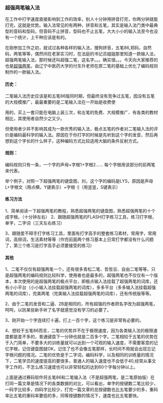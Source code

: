 ### 超强两笔输入法

在工作中打字速度直接影响到工作的效率，别人十分钟用拼音打完，你两分钟就能打完，这就是优势。输入法常见的有两种，拼音和五笔，其实是输入法门类中最典型的音码和型码，但音码不止拼音，型码也不止五笔，大大小小的输入法至今也没有一个统计，上千种应该是有的。

在刚参加工作之初，就试过各种各样的输入法，搜狗拼音，五笔86,郑码，自然码，两笔等等，偶然间在老家实习时，在法庭的书记员姐姐那里知道一款输入法，超强两笔输入法，那时候还叫超强二笔，这名字。。。确实很。。。今天向大家推荐的也是[超强两笔](http://fds8866.ysepan.com/)，由辽宁中医药大学的付东升老师在原二笔的基础上优化了编码规则制作的一款输入法。


#### 历史：

二笔输入法历史应该是和五笔86版同时期，但最终没有竞争过五笔，因没有五笔的大规模推广，最最重要的是二笔输入法在一开始是收费使

用的，买上一套只能在电脑上装三次，和五笔的免费、大规模推广、有各类的教材相比，其使用者自然少之又少。

但使用者少并不影响其成为一款优秀的输入法，极点五笔的作者对二笔输入法的评价是编码最科学的输入法。原因在于你打字的时候是先听到这个字的发音，然后再想到这个字长的什么样子，这种编码方式比较适用大脑的条件反射方式。

#### 规则：

编码规则只有一条，一个字的声母+字根1+字根2…… 每个字根用该部分的前两笔来代表。

举个例子，对照一下超强两笔的键盘图，刘，这个字的编码是LYS，原因是声母L+字根文（用点横，Y键表示）+字根刂（用竖竖，S键表示）

#### 练习方法 

1、简单阅读一下超强两笔的教程，熟悉超强两笔的键盘图，熟悉超强两笔的十个成字根。（十分钟左右）
2、跟随超强两笔的FLASH打字练习工具，练习打字根，单字，二字词（三天左右练习）

3、跟随爱不释手打字练习工具，里面有打字高手的整套练习素材，常用字，常用词，高频词，生活素材等等（作完前面两个练习基本上日常打字都没有什么问题了，第三个练习是打字高手必须要接受的练习）


#### 其他 

1、二笔不仅仅有超强两笔一个，还有很多青松二笔、哲哲豆、自由二笔等等，只是超强两笔的编码规则比较科学，使用者也是最多的，超强两笔也不仅仅有一个版本，本次使用的是超强两笔的极点平台，即极点输入法挂载了超强两笔的词库，还有小小平台（小小输入法挂载超强两笔的词库），多多平台（多多输入法挂载超强两笔的词库），完美两笔（完美输入法挂载超强两笔的词库），还有传统版等等。

2、由于二笔的发音和二逼、2B是相同的，所有超强的作者把名字改为超强两笔，呵呵，以防某些新手听了名字就感觉没有学习的必要了。

3、刚开始一个字连续打十遍，打上一百个字，这个练习是非常有必要的。

4、想较于五笔86而言，二笔的优势并不在于极限速度，因为各类输入法的极限速度都是差不多的，普通键盘下一分钟也就是二百多个字。二笔相较于五笔的优势在于入门简单，不要多大的训练量就可以达到一个可观的输入速度，不需要客意的记忆字根，记住键盘图就OK，记住了也不会像五笔那样，长时间不用就会出现忘记字根问题的情况。二笔的优势是于二字词，编码科学，以及相同的训练量的情况下，二笔学员的速度提高的要很多，普通人的输入速度也不会低于40,经常从事文字工作的，不怎么练习速度也可以非常轻松的达到60个字每分钟以上。


上面是通过赛码软件将五笔86和二笔输入法（不是超强两笔，是二笔原始版）在打同一篇文章是情况下的各类数据的对比，可以看出，单字的按键数二笔比较少，一码字比较多，四码字比较少，打完一篇文章的总按键数也比五笔要少的多，重码率比五笔的重码率要低的多，同等按键数的情况下，速度也比五笔要快。
